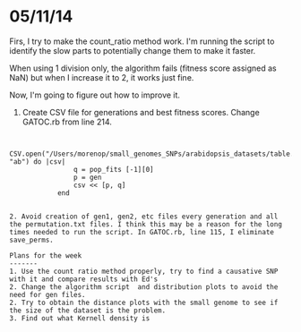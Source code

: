 05/11/14
===========

Firs, I try to make the count_ratio method work. I'm running the script to identify the slow parts to potentially change them to make it faster. 

When using 1 division only, the algorithm fails (fitness score assigned as NaN) but  when I increase it to 2, it works just fine. 

Now, I'm going to figure out how to improve it. 

1. Create CSV file for generations and best fitness scores. Change GATOC.rb from line 214.
```

			CSV.open("/Users/morenop/small_genomes_SNPs/arabidopsis_datasets/table.csv", "ab") do |csv|
				q = pop_fits [-1][0]
				p = gen
				csv << [p, q]
			end
			

2. Avoid creation of gen1, gen2, etc files every generation and all the permutation.txt files. I think this may be a reason for the long times needed to run the script. In GATOC.rb, line 115, I eliminate save_perms.  

Plans for the week
-------
1. Use the count ratio method properly, try to find a causative SNP with it and compare results with Ed's
2. Change the algorithm script  and distribution plots to avoid the need for gen files. 
2. Try to obtain the distance plots with the small genome to see if the size of the dataset is the problem. 
3. Find out what Kernell density is
